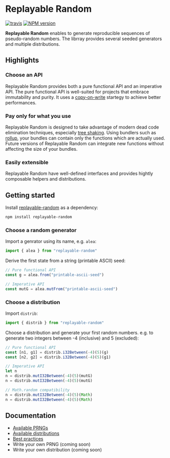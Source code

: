 # Replayable Random

[![travis][travis-image]][travis-url]
[![NPM version][npm-image]][npm-url]

**Replayable Random** enables to generate reproducible sequences of pseudo-random numbers.
The librray provides several seeded generators and multiple distributions.

## Highlights

### Choose an API

Replayable Random provides both a pure functional API and an imperative API.
The pure functional API is well-suited for projects that embrace immutability and purity.
It uses a [copy-on-write][cow] startegy to achieve better performances.

### Pay only for what you use

Replayable Random is designed to take advantage of modern dead code elimination techniques, especially [tree shaking][tree-shaking].
Using bundlers such as [rollup][rollup], your bundles can contain only the functions which are actually used.
Future versions of Replayable Random can integrate new functions without affecting the size of your bundles.

### Easily extensible

Replayable Random have well-defined interfaces and provides hightly composable helpers and distributions.

## Getting started

Install [replayable-random](#) as a dependency:

```sh
npm install replayable-random
```

### Choose a random generator

Import a genrator using its name, e.g. `alea`:

```js
import { alea } from "replayable-random"
```

Derive the first state from a string (printable ASCII) seed:

```js
// Pure functional API
const g = alea.from("printable-ascii-seed")

// Imperative API
const mutG = alea.mutFrom("printable-ascii-seed")
```

### Choose a distribution

Import `distrib`:

```js
import { distrib } from "replayable-random"
```

Choose a distribution and generate your first random numbers.
e.g. to generate two integers between -4 (inclusive) and 5 (excluded):

```js
// Pure functional API
const [n1, g1] = distrib.i32Between(-4)(5)(g)
const [n2, g2] = distrib.i32Between(-4)(5)(g1)

// Imperative API
let n
n = distrib.mutI32Between(-4)(5)(mutG)
n = distrib.mutI32Between(-4)(5)(mutG)

// Math.random compatibility
n = distrib.mutI32Between(-4)(5)(Math)
n = distrib.mutI32Between(-4)(5)(Math)
```

## Documentation

-   [Available PRNGs](docs/generator.md)
-   [Available distributions](docs/distrib.md)
-   [Best practices](docs/best-practices.md)
-   Write your own PRNG (coming soon)
-   Write your own distribution (coming soon)

[travis-image]: https://img.shields.io/travis/Conaclos/replayable-random/master.svg
[travis-url]: https://travis-ci.org/Conaclos/replayable-random
[npm-image]: https://img.shields.io/npm/v/replayable-random.svg?style=flat-square
[npm-url]: https://www.npmjs.com/package/replayable-random
[cow]: https://en.wikipedia.org/wiki/Copy-on-write
[rollup]: https://github.com/rollup/rollup
[tree-shaking]: https://en.wikipedia.org/wiki/Tree_shaking
